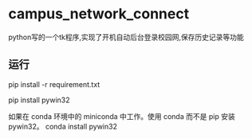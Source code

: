 # campus_network_connect
python写的一个tk程序,实现了开机自动后台登录校园网,保存历史记录等功能

## 运行
pip install -r requirement.txt

pip install pywin32

如果在 conda 环境中的 miniconda 中工作。使用 conda 而不是 pip 安装 pywin32。
conda install pywin32
